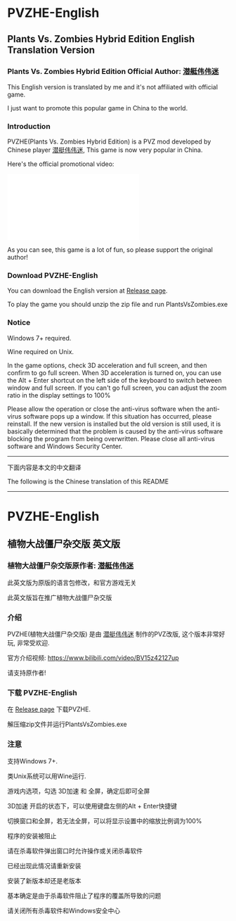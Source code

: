 # PVZHE-English

## Plants Vs. Zombies Hybrid Edition English Translation Version

### Plants Vs. Zombies Hybrid Edition Official Author: [潜艇伟伟迷](https://space.bilibili.com/97213827)

This English version is translated by me and it's not affiliated with official game.

I just want to promote this popular game in China to the world.

### Introduction

PVZHE(Plants Vs. Zombies Hybrid Edition) is a PVZ mod developed by Chinese player [潜艇伟伟迷](https://space.bilibili.com/97213827), This game is now very popular in China.

Here's the official promotional video:

<iframe src="//player.bilibili.com/player.html?isOutside=true&aid=1354694395&bvid=BV15z42127up&cid=1548412426&p=1" scrolling="no" border="0" frameborder="no" framespacing="0" allowfullscreen="true"></iframe>

As you can see, this game is a lot of fun, so please support the original author!

### Download PVZHE-English

You can download the English version at [Release page](https://).

To play the game you should unzip the zip file and run PlantsVsZombies.exe

### Notice

Windows 7+ required.

Wine required on Unix.

In the game options, check 3D acceleration and full screen, and then confirm to go full screen.
When 3D acceleration is turned on, you can use the Alt + Enter shortcut on the left side of the keyboard to switch between window and full screen. If you can't go full screen, you can adjust the zoom ratio in the display settings to 100%

Please allow the operation or close the anti-virus software when the anti-virus software pops up a window. If this situation has occurred, please reinstall. If the new version is installed but the old version is still used, it is basically determined that the problem is caused by the anti-virus software blocking the program from being overwritten. Please close all anti-virus software and Windows Security Center.

---

下面内容是本文的中文翻译

The following is the Chinese translation of this README

---

# PVZHE-English

## 植物大战僵尸杂交版 英文版

### 植物大战僵尸杂交版原作者: [潜艇伟伟迷](https://space.bilibili.com/97213827)

此英文版为原版的语言包修改，和官方游戏无关

此英文版旨在推广植物大战僵尸杂交版

### 介绍

PVZHE(植物大战僵尸杂交版) 是由 [潜艇伟伟迷](https://space.bilibili.com/97213827) 制作的PVZ改版, 这个版本非常好玩, 非常受欢迎.

官方介绍视频: https://www.bilibili.com/video/BV15z42127up

请支持原作者!

### 下载 PVZHE-English

在 [Release page](https://) 下载PVZHE.

解压缩zip文件并运行PlantsVsZombies.exe

### 注意

支持Windows 7+.

类Unix系统可以用Wine运行.

游戏内选项，勾选 3D加速 和 全屏，确定后即可全屏

3D加速 开启的状态下，可以使用键盘左侧的Alt + Enter快捷键

切换窗口和全屏，若无法全屏，可以将显示设置中的缩放比例调为100%

程序的安装被阻止

请在杀毒软件弹出窗口时允许操作或关闭杀毒软件

已经出现此情况请重新安装

安装了新版本却还是老版本

基本确定是由于杀毒软件阻止了程序的覆盖所导致的问题

请关闭所有杀毒软件和Windows安全中心
